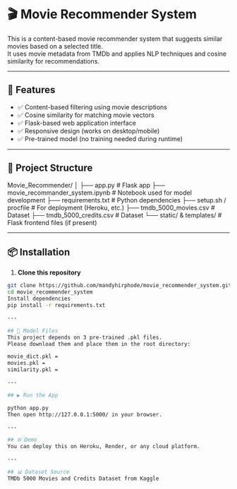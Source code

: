 # 🎬 Movie Recommender System

This is a content-based movie recommender system that suggests similar movies based on a selected title.  
It uses movie metadata from TMDb and applies NLP techniques and cosine similarity for recommendations.

---

## 🚀 Features

- ✅ Content-based filtering using movie descriptions
- ✅ Cosine similarity for matching movie vectors
- ✅ Flask-based web application interface
- ✅ Responsive design (works on desktop/mobile)
- ✅ Pre-trained model (no training needed during runtime)

---

## 📁 Project Structure

Movie_Recommender/ │ 
├── app.py # Flask app 
├── movie_recommander_system.ipynb # Notebook used for model development 
├── requirements.txt # Python dependencies 
├── setup.sh / procfile # For deployment (Heroku, etc.) 
├── tmdb_5000_movies.csv # Dataset 
├── tmdb_5000_credits.csv # Dataset 
  └── static/ & templates/ # Flask frontend files (if present)

---

## 📦 Installation

1. **Clone this repository**

```bash
git clone https://github.com/mandyhirphode/movie_recommender_system.git
cd movie_recommender_system
Install dependencies
pip install -r requirements.txt

---

## 🧠 Model Files
This project depends on 3 pre-trained .pkl files.
Please download them and place them in the root directory:

movie_dict.pkl = 
movies.pkl = 
similarity.pkl =

---

## ▶️ Run the App

python app.py
Then open http://127.0.0.1:5000/ in your browser.

---

## 🌐 Demo
You can deploy this on Heroku, Render, or any cloud platform.

---

## 📊 Dataset Source
TMDb 5000 Movies and Credits Dataset from Kaggle

